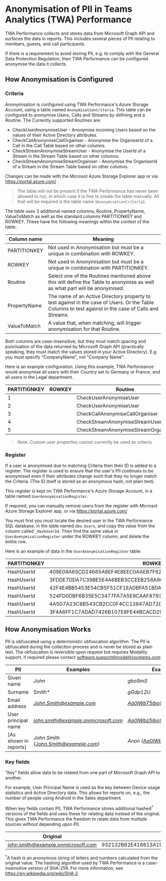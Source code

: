 # Anonymisation of PII in Teams Analytics (TWA) Performance

TWA Performance collects and stores data from Microsoft Graph API and surfaces the data in reports.
This includes several pieces of PII relating to members, guests, and call participants.

If there is a requirement to avoid storing PII, e.g. to comply with the General Data Protection Regulation, then TWA Performance can be configured anonymise the data it collects.

## How Anonymisation is Configured

### Criteria

Anonymisation is configured using TWA Performance's Azure Storage Account, using a table named `AnonymisationCriteria`. This table can be configured to anonymise Users, Calls and Streams by defining and a Routine. The Currently supported Routines are:

- CheckUserAnonymiseUser - Anonymise incoming Users based on the values of their Active Directory attributes.
- CheckCallAnonymiseCallOrganiser - Anonymise the OrganiserId of a Call in the Call Table based on other columns.
- CheckStreamAnonymiseStreamUser - Anonymise the UserId of a Stream in the Stream Table based on other columns.
- CheckStreamAnonymiseStreamOrganiser - Anonymise the OrganiserId of a Stream in the Stream Table based on other columns.

Changes can be made with the Microsot Azure Storage Explorer app or via https://portal.azure.com/

> The table will not be present if the TWA Performance has never been allowed to run, in which case it is fine to create the table manually. All that will be required is the table name (`AnonymisationCriteria`).

The table uses 3 additional named columns, Routine, PropertyName, ValueToMatch as well as the standard columns PARTITIONKEY and ROWKEY. These have the following meanings within the context of the table:

| Column name | Meaning |
| ------------ | ----------- |
| PARTITIONKEY | Not used in Anonymisation but must be a unique in combination with ROWKEY. |
| ROWKEY | Not used in Anonymisation but must be a unique in combination with PARTITIONKEY. |
| Routine | Select one of the Routines mentioned above this will define the Table to anonymise as well as what part will be anonymised. |
| PropertyName | The name of an Active Directory property to test against in the case of Users. Or the Table Columns to test against in the case of Calls and Streams.  |
| ValueToMatch |  A value that, when matching, will trigger anonymisation for that Routine. |

Both columns are case-insensitive, but they must match spacing and punctuation of the data returned by Microsoft Graph API (practically speaking, they must match the values stored in your Active Directory). E.g. you must specify "CompanyName", not "Company Name".

Here is an example configuration. Using this example, TWA Performance would anonymise all users with their Country set to Germany or France, and all users in the Legal department.

| PARTITIONKEY | ROWKEY | Routine | PropertyName | ValueToMatch |
| ------------ | ----------- | ----------- | ----------- | ----------- |
| 1 | | CheckUserAnonymiseUser | Country | Germany |
| 2 | | CheckUserAnonymiseUser | Department | Legal |
| 3 | | CheckCallAnonymiseCallOrganiser | OrganiserUserType | 2 |
| 4 | | CheckStreamAnonymiseStreamUser | UserType | 0 |
| 5 | | CheckStreamAnonymiseStreamOrganiser | OrganiserUserType | 3 |

> Note: Custom user properties cannot currently be used as criteria.

### Register

If a user is anonymised due to matching Criteria then their ID is added to a register. The register is used to ensure that the user's PII continues to be anonymised even if their attributes change such that they no longer match the Criteria. (The ID itself is stored as an anonymous hash, not plain text).

This register is kept on TWA Performance's Azure Storage Account, in a table named `UserAnonymisationRegister`.

If required, you can manually remove users from the register with Microsot Azure Storage Explorer app, or via https://portal.azure.com/

You must first you must locate the desired user in the TWA Performance SQL database, in the table named `dbo.Users`, and copy the value from the column called `_HashUserId`. Then find the same value in `UserAnonymisationRegister` under the ROWKEY column, and delete the entire row.

Here is an example of data in the `UserAnonymisationRegister` table: 

| PARTITIONKEY | ROWKEY |
| ------------ | ----------- |
| HashUserId | 409E09A65CD24665A6EF4E8EEC0AAEB7F627F058F6475269B0C699DEEA553E2B |
| HashUserId | 3FDDE7DDA7C39BE5E4A6BEB3CCEEB258A908C89933D71FECD90B7829BB25A579 |
| HashUserId | 42F4E4BB5453E54CB5F51CF1EADBFA51BDAEDDB21F998C8A8AA109F43D0971EE |
| HashUserId | 524FD0DBF6B35E5C3477FA7A5E9CAAF8793ED7CE44F0D198D944F08D0AE77ED7 |
| HashUserId | 4A5D7A23C8B543CB2CC0F4CC13847AD72D3EB37AE8AA163E786613312EE5672A |
| HashUserId | 3F4A6FF1C7ADAD7426B107E8FE44BCACD291540CCB7F60F281FD600425665745 |

## How Anonymisation Works

PII is obfuscated using a deterministic obfuscation algorithm. The PII is obfuscated during the collection process and is never be stored as plain text. The obfuscation is reversible upon request but requires Modality support, if required please contact software.support@modalitysystems.com

|PII|Examples|Examples (Anonymised)|
|---|---|---|
|Given name|*John*|*gbo9mS*|
|Surname|Smith*|*gGdp12U*|
|Email address|*John.Smith@example.com*|*Aa0lWbT5ibo9mS@example.com*|
|User principal name|*john.smith@example.onmicrosoft.com*|*Aa0lWbz5ibo9ma@example.onmicrosoft.com*|
|[As shown in reports]|*John Smith (John.Smith@example.com)*|*Anon (Aa0lWbT5ibo9mS@example.com)*|

### Key fields

"Key" fields allow data to be related from one part of Microsoft Graph API to another.

For example, User Principal Name is used as the key between Device usage statistics and Active Directory data. This allows for reports on, e.g., the number of people using Android in the Sales department.

When key fields contain PII, TWA Performance stores additional hashed<sup>†</sup> versions of the fields and uses these for relating data instead of the original. This gives TWA Performance the freedom to relate data from multiple sources without depending upon PII.

| Original                           | Replacement                                                  |
| ---------------------------------- | ------------------------------------------------------------ |
| john.smith@example.onmicrosoft.com | 932132B62E416813A1947914DB8BB807DFB9C671701DB6D08E8AEB966B67B3F4 |

<sup>†</sup>A hash is an anonymous string of letters and numbers calculated from the original value. The hashing algorithm used by TWA Performance is a case-insensitive version of SHA-256. For more information, see https://en.wikipedia.org/wiki/SHA-2
